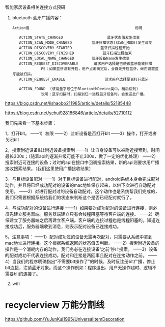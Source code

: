 智能家居设备相关连接方式预研

1. bluetooth
蓝牙广播内容：
    
    
       Action值                                                说明
    
          ACTION_STATE_CHANGED                    蓝牙状态值发生改变
          ACTION_SCAN_MODE_CHANGED         蓝牙扫描状态(SCAN_MODE)发生改变
          ACTION_DISCOVERY_STARTED             蓝牙扫描过程开始
          ACTION_DISCOVERY_FINISHED             蓝牙扫描过程结束
          ACTION_LOCAL_NAME_CHANGED        蓝牙设备Name发生改变
          ACTION_REQUEST_DISCOVERABLE       请求用户选择是否使该蓝牙能被扫描
                    PS：如果蓝牙没有开启，用户点击确定后，会首先开启蓝牙，继而设置蓝牙能被扫描。
          ACTION_REQUEST_ENABLE                  请求用户选择是否打开蓝牙
     
          ACTION_FOUND  (该常量字段位于BluetoothDevice类中，稍后讲到)
                    说明：蓝牙扫描时，扫描到任一远程蓝牙设备时，会发送此广播。
                
https://blog.csdn.net/lishaobo211985/article/details/52185448

https://blog.csdn.net/yehui928186846/article/details/52710112

我们先来看一下基本步骤：

1，打开blt。 
——1）权限 
——2）监听设备是否打开blt 
——3）操作，打开或者关闭blt

2，搜索附近设备&让附近设备搜索到 
——1）让自身设备可以被附近搜索到，时间最长300s；（随着api的逐渐升级可能不止300s，做了一定的优化处理） 
——2）搜索附近可连接的设备；过时的api在接口中回调搜索结果，新的api则要求用广播接收搜索结果。（我们这里使用广播接收结果）

3，与目标设备配对 
——1）对于目标设备进行配对，android系统本身会完成配对动作，并且将已经成功配对的设备的mac地址保存起来，以供下次进行自动配对使用。 
——2）对进行配对过的设备自动配对。这个动作也是系统帮我们完成的，我们只需要根据系统给我们的状态来判断这个是否已经配对就行了。

4，与成功配对的设备进行连接 
——1）如果要对成功配对的设备进行连接，则必须先建立服务器端。服务器端建立只有会线程阻塞等待客户端的连接。 
——2）确保建立了服务器端之后再建立客户端。客户端的连接过程也是线程阻塞的。知道连接成功后，服务器端收到消息，则表示配对设备已连接成功。

5，注意事项： 
——1）配对成功过的设备无需再次配对，只需要从系统中拿到mac地址进行连接。这个根据系统返回的状态值去判断。 
——2）搜索附近设备的操作是一个消耗内存的动作，我们务必在连接设备‘之前‘停止搜索。 
——3）设备的配对成功不代表连接成功。配对和连接是两回事且配对在连接动作之前。 
——4）当我们的程序明确指出“不需要blt操作了”的时候，及时反注册blt广播，停止blt连接，注销蓝牙对象。而这个操作例如：程序退出、用户无操作超时、逻辑不需要blt的连接了。


2. wifi




# recyclerview 万能分割线
https://github.com/YuJunKui1995/UniversalItemDecoration